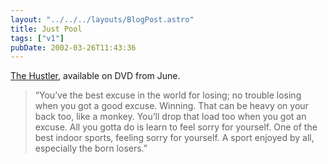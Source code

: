 ```yaml
---
layout: "../../../layouts/BlogPost.astro"
title: Just Pool
tags: ["v1"]
pubDate: 2002-03-26T11:43:36
---
```


[The Hustler][1], available on DVD from June.

> &#8220;You&#8217;ve the best excuse in the world for losing; no trouble losing when you got a good excuse. Winning. That can be heavy on your back too, like a monkey. You&#8217;ll drop that load too when you got an excuse. All you gotta do is learn to feel sorry for yourself. One of the best indoor sports, feeling sorry for yourself. A sport enjoyed by all, especially the born losers.&#8221;

[1]: http://www.amazon.com/exec/obidos/ASIN/B000063US2/ohsky07 "The Hustler on Amazon.com"

